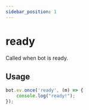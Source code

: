 ```yaml
---
sidebar_position: 1
---
```


# ready

Called when bot is ready.

## Usage

```js showLineNumbers
bot.ev.once('ready', (m) => {
    console.log("ready!");
});
```